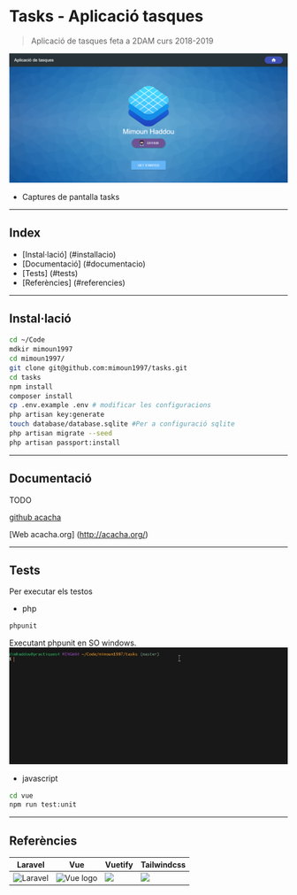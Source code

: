 # Tasks - Aplicació tasques 

> Aplicació de tasques feta a 2DAM curs 2018-2019

[![Captura pantalla](public/img/capturatasks.PNG)]()

- Captures de pantalla tasks



---

## Index

- [Instal·lació] (#installacio)
- [Documentació] (#documentacio)
- [Tests] (#tests)
- [Referències] (#referencies)

---

## Instal·lació

```bash
cd ~/Code
mdkir mimoun1997
cd mimoun1997/
git clone git@github.com:mimoun1997/tasks.git
cd tasks
npm install
composer install
cp .env.example .env # modificar les configuracions
php artisan key:generate
touch database/database.sqlite #Per a configuració sqlite
php artisan migrate --seed
php artisan passport:install
```



---

## Documentació

TODO

<a href="https://github.com/acacha/tasks">github acacha</a>

[Web acacha.org] (http://acacha.org/)





---
## Tests

Per executar els testos
- php
```bash
phpunit
```
Executant phpunit en SO windows.
![Test](public/img/tests.gif)

- javascript
```bash
cd vue
npm run test:unit
```
---

## Referències

| Laravel                                                      | Vue                                                          | Vuetify                                                      | Tailwindcss                                                  |
| ------------------------------------------------------------ | ------------------------------------------------------------ | ------------------------------------------------------------ | ------------------------------------------------------------ |
| ![Laravel](https://camo.githubusercontent.com/5ceadc94fd40688144b193fd8ece2b805d79ca9b/68747470733a2f2f6c61726176656c2e636f6d2f6173736574732f696d672f636f6d706f6e656e74732f6c6f676f2d6c61726176656c2e737667) | <img width="100" src="https://vuejs.org/images/logo.png" alt="Vue logo"> | <img width="100" src="https://cdn.vuetifyjs.com/images/logos/logo.svg"> | <img width="200" src="https://tailwindcss.com/img/tailwind.svg"> |
